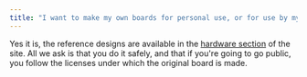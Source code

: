 ```yaml
---
title: "I want to make my own boards for personal use, or for use by my company only. Is that allowed?"
---
```


Yes it is, the reference designs are available in the [hardware section](https://www.arduino.cc/en/Main/Products?from=Main.Hardware) of the site. All we ask is that you do it safely, and that if you're going to go public, you follow the licenses under which the original board is made.
